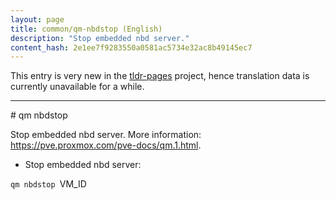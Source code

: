 ```yaml
---
layout: page
title: common/qm-nbdstop (English)
description: "Stop embedded nbd server."
content_hash: 2e1ee7f9283550a0581ac5734e32ac8b49145ec7
---
```


This entry is very new in the [tldr-pages](https://github.com/tldr-pages/tldr) project, hence translation data is currently unavailable for a while.

<hr># qm nbdstop

Stop embedded nbd server.
More information: <https://pve.proxmox.com/pve-docs/qm.1.html>.

- Stop embedded nbd server:

`qm nbdstop `<span class="tldr-var badge badge-pill bg-dark-lm bg-white-dm text-white-lm text-dark-dm font-weight-bold">VM_ID</span>
